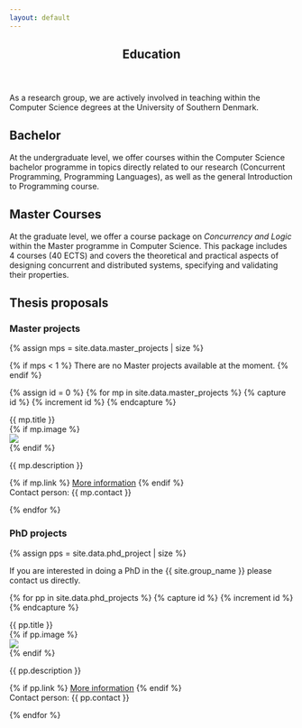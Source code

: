 ```yaml
---
layout: default
---
```


<article id="main"><header class="major container" markdown="1">

# Education

</header><section class="wrapper card style4 container"><div class="content"><section markdown="1">

As a research group, we are actively involved in teaching within the Computer Science degrees at the University of Southern Denmark.

## Bachelor

At the undergraduate level, we offer courses within the Computer Science bachelor programme in topics directly related to our research (Concurrent Programming, Programming Languages), as well as the general Introduction to Programming course.

## Master Courses

At the graduate level, we offer a course package on <i>Concurrency  and
Logic</i> within the Master programme in Computer Science. This package
includes 4 courses (40 ECTS) and covers the theoretical and practical
aspects of designing concurrent and distributed systems, specifying and
validating their properties.

<!-- ## Talent Fellowship

TBA -->

## Thesis proposals

### Master projects
{% assign mps = site.data.master_projects | size %}

{% if mps < 1 %}
There are no Master projects available at the moment.
{% endif %}

{% assign id = 0 %}
{% for mp in site.data.master_projects %}
{% capture id %}
{% increment id %}
{% endcapture %}

<div class="card mb-4">
    <div style="cursor: pointer;" class="card-header alert-info" data-toggle="collapse" data-target="#{{ id }}" aria-expanded="false" aria-controls="{{ id }}">{{ mp.title }}</div>
  <div class="card-body collapse" id="{{ id }}">
    <div class="mt-0 card-text">
    {% if mp.image %}
      <div class="col-sm-4 col-md-3 col-lg-2 float-left"><img class="mr-3 mb-1 img-fluid" src="{{mp.image}}"></div>
    {% endif %}
    <p class="text-justify hyphenate">{{ mp.description }}</p>
    {% if mp.link %}
    <a class="card-link" href="{{mp.link}}">More information</a>
    {% endif %}
    </div>  
    <span>Contact person: {{ mp.contact }}</span>
  </div>
</div>

{% endfor %}

### PhD projects

{% assign pps = site.data.phd_project | size %}

If you are interested in doing a PhD in the {{ site.group_name }} please contact us directly.

{% for pp in site.data.phd_projects %}
{% capture id %}
{% increment id %}
{% endcapture %}

<div class="card mb-4">
    <div style="cursor: pointer;" class="card-header alert-info" data-toggle="collapse" data-target="#{{ id }}" aria-expanded="false" aria-controls="{{ id }}">{{ pp.title }}</div>
  <div class="card-body collapse" id="{{ id }}">
    <div class="mt-0 card-text">
    {% if pp.image %}
      <div class="col-sm-4 col-md-3 col-lg-2 float-left"><img class="mr-3 mb-1 img-fluid" src="{{pp.image}}"></div>
    {% endif %}
    <p class="text-justify hyphenate">{{ pp.description }}</p>
    {% if pp.link %}
    <a class="card-link" href="{{pp.link}}">More information</a>
    {% endif %}
    </div>  
    <span>Contact person: {{ pp.contact }}</span>
  </div>
</div>

{% endfor %}

</section></div></section></article>
